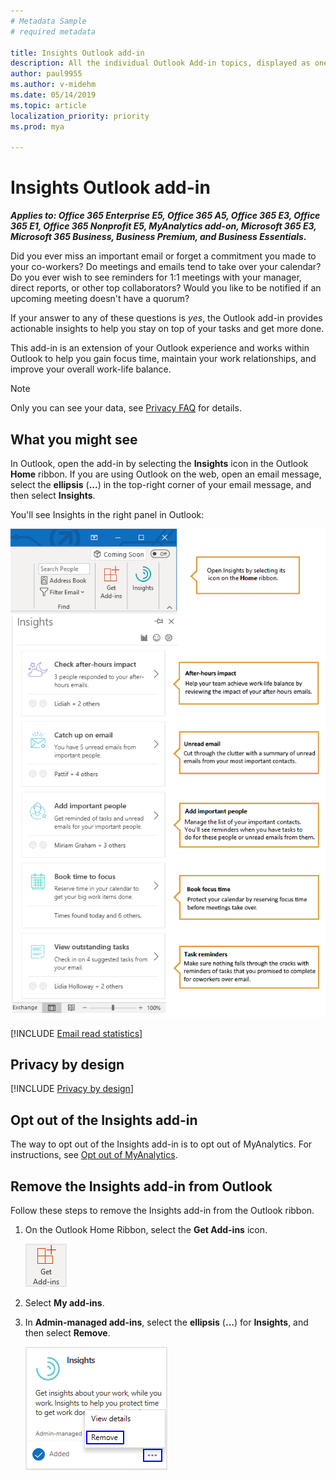 ```yaml
---
# Metadata Sample
# required metadata

title: Insights Outlook add-in
description: All the individual Outlook Add-in topics, displayed as one in MyAnalytics
author: paul9955
ms.author: v-midehm
ms.date: 05/14/2019
ms.topic: article
localization_priority: priority 
ms.prod: mya

---
```


# Insights Outlook add-in

**_Applies to: Office 365 Enterprise E5, Office 365 A5, Office 365 E3, Office 365 E1, Office 365 Nonprofit E5, MyAnalytics add-on, Microsoft 365 E3, Microsoft 365 Business, Business Premium, and Business Essentials_.**

Did you ever miss an important email or forget a commitment you made to your co-workers? Do meetings and emails tend to take over your calendar? Do you ever wish to see reminders for 1:1 meetings with your manager, direct reports, or other top collaborators? Would you like to be notified if an upcoming meeting doesn't have a quorum?

If your answer to any of these questions is _yes_, the Outlook add-in provides actionable insights to help you stay on top of your tasks and get more done.

This add-in is an extension of your Outlook experience and works within Outlook to help you gain focus time, maintain your work relationships, and improve your overall work-life balance.

> [!Note]
> Only you can see your data, see [Privacy FAQ](../overview/mya-faq.md#privacy) for details.

## What you might see

In Outlook, open the add-in by selecting the **Insights** icon in the Outlook **Home** ribbon. If you are using  Outlook on the web, open an email message, select the **ellipsis** (**...**) in the top-right corner of your email message, and then select **Insights**.

You'll see Insights in the right panel in Outlook: 

![Insights panel](../../images/mya/overview/insights-cards-9.png)

[!INCLUDE [Email read statistics](MyA-Outlook-add-in/MyA-Add-in-Email-read-stats.md)]

## Privacy by design 

[!INCLUDE [Privacy by design](../includes/privacy-by-design.md)]

## Opt out of the Insights add-in

The way to opt out of the Insights add-in is to opt out of MyAnalytics. For instructions, see [Opt out of MyAnalytics](opt-out-of-mya.md).

<!-- CONSIDER REMOVING THE FOLLOWING-->

## Remove the Insights add-in from Outlook

Follow these steps to remove the Insights add-in from the Outlook ribbon.

1. On the Outlook Home Ribbon, select the **Get Add-ins** icon.

    ![Get Add-ins](../../Images/mya/use/get-add-ins.png)

2. Select **My add-ins**.
3. In **Admin-managed add-ins**, select the **ellipsis** (**...**) for **Insights**, and then select **Remove**.

    ![Remove Insights](../../Images/mya/use/remove-insights.png)




